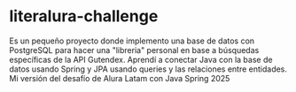 # literalura-challenge
Es un pequeño proyecto donde implemento una base de datos con PostgreSQL para hacer una "libreria" personal en base a búsquedas específicas de la API Gutendex. Aprendí a conectar Java con la base de datos usando Spring y JPA usando queries y las relaciones entre entidades.
Mi versión del desafío de Alura Latam con Java Spring 2025
